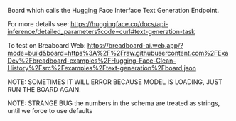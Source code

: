 Board which calls the Hugging Face Interface Text Generation Endpoint.

For more details see: https://huggingface.co/docs/api-inference/detailed_parameters?code=curl#text-generation-task

To test on Breaboard Web: https://breadboard-ai.web.app/?mode=build&board=https%3A%2F%2Fraw.githubusercontent.com%2FExaDev%2Fbreadboard-examples%2FHugging-Face-Clean-History%2Fsrc%2Fexamples%2Ftext-generation%2Fboard.json

NOTE: SOMETIMES IT WILL ERROR BECAUSE MODEL IS LOADING, JUST RUN THE BOARD AGAIN.

NOTE: STRANGE BUG the numbers in the schema are treated as strings, until we force to use defaults